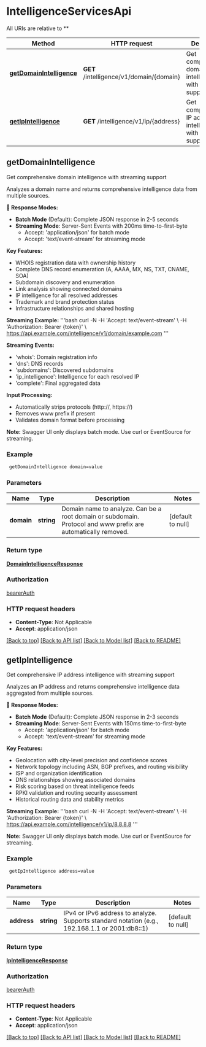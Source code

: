 # IntelligenceServicesApi

All URIs are relative to **

Method | HTTP request | Description
------------- | ------------- | -------------
[**getDomainIntelligence**](IntelligenceServicesApi.md#getDomainIntelligence) | **GET** /intelligence/v1/domain/{domain} | Get comprehensive domain intelligence with streaming support
[**getIpIntelligence**](IntelligenceServicesApi.md#getIpIntelligence) | **GET** /intelligence/v1/ip/{address} | Get comprehensive IP address intelligence with streaming support



## getDomainIntelligence

Get comprehensive domain intelligence with streaming support

Analyzes a domain name and returns comprehensive intelligence data from multiple sources.

**🚀 Response Modes:**
- **Batch Mode** (Default): Complete JSON response in 2-5 seconds
- **Streaming Mode**: Server-Sent Events with 200ms time-to-first-byte
  - Accept: 'application/json' for batch mode
  - Accept: 'text/event-stream' for streaming mode

**Key Features:**
- WHOIS registration data with ownership history
- Complete DNS record enumeration (A, AAAA, MX, NS, TXT, CNAME, SOA)
- Subdomain discovery and enumeration
- Link analysis showing connected domains
- IP intelligence for all resolved addresses
- Trademark and brand protection status
- Infrastructure relationships and shared hosting

**Streaming Example:**
'''bash
curl -N -H 'Accept: text/event-stream' \\
     -H 'Authorization: Bearer {token}' \\
     https://api.example.com/intelligence/v1/domain/example.com
'''

**Streaming Events:**
- 'whois': Domain registration info
- 'dns': DNS records
- 'subdomains': Discovered subdomains
- 'ip_intelligence': Intelligence for each resolved IP
- 'complete': Final aggregated data

**Input Processing:**
- Automatically strips protocols (http://, https://)
- Removes www prefix if present
- Validates domain format before processing

**Note:** Swagger UI only displays batch mode. Use curl or EventSource for streaming.

### Example

```bash
 getDomainIntelligence domain=value
```

### Parameters


Name | Type | Description  | Notes
------------- | ------------- | ------------- | -------------
 **domain** | **string** | Domain name to analyze. Can be a root domain or subdomain. Protocol and www prefix are automatically removed. | [default to null]

### Return type

[**DomainIntelligenceResponse**](DomainIntelligenceResponse.md)

### Authorization

[bearerAuth](../README.md#bearerAuth)

### HTTP request headers

- **Content-Type**: Not Applicable
- **Accept**: application/json

[[Back to top]](#) [[Back to API list]](../README.md#documentation-for-api-endpoints) [[Back to Model list]](../README.md#documentation-for-models) [[Back to README]](../README.md)


## getIpIntelligence

Get comprehensive IP address intelligence with streaming support

Analyzes an IP address and returns comprehensive intelligence data aggregated from multiple sources.

**🚀 Response Modes:**
- **Batch Mode** (Default): Complete JSON response in 2-3 seconds
- **Streaming Mode**: Server-Sent Events with 150ms time-to-first-byte
  - Accept: 'application/json' for batch mode
  - Accept: 'text/event-stream' for streaming mode

**Key Features:**
- Geolocation with city-level precision and confidence scores
- Network topology including ASN, BGP prefixes, and routing visibility
- ISP and organization identification
- DNS relationships showing associated domains
- Risk scoring based on threat intelligence feeds
- RPKI validation and routing security assessment
- Historical routing data and stability metrics

**Streaming Example:**
'''bash
curl -N -H 'Accept: text/event-stream' \\
     -H 'Authorization: Bearer {token}' \\
     https://api.example.com/intelligence/v1/ip/8.8.8.8
'''

**Note:** Swagger UI only displays batch mode. Use curl or EventSource for streaming.

### Example

```bash
 getIpIntelligence address=value
```

### Parameters


Name | Type | Description  | Notes
------------- | ------------- | ------------- | -------------
 **address** | **string** | IPv4 or IPv6 address to analyze. Supports standard notation (e.g., 192.168.1.1 or 2001:db8::1) | [default to null]

### Return type

[**IpIntelligenceResponse**](IpIntelligenceResponse.md)

### Authorization

[bearerAuth](../README.md#bearerAuth)

### HTTP request headers

- **Content-Type**: Not Applicable
- **Accept**: application/json

[[Back to top]](#) [[Back to API list]](../README.md#documentation-for-api-endpoints) [[Back to Model list]](../README.md#documentation-for-models) [[Back to README]](../README.md)

